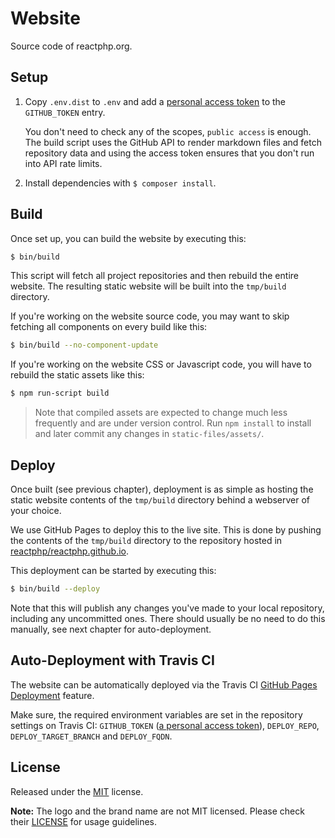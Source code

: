 # Website

Source code of reactphp.org.

## Setup

1. Copy `.env.dist` to `.env` and add a
   [personal access token](https://github.com/settings/tokens) to the
   `GITHUB_TOKEN` entry.

   You don't need to check any of the scopes, `public access` is enough. The
   build script uses the GitHub API to render markdown files and fetch
   repository data and using the access token ensures that you don't run into
   API rate limits.

2. Install dependencies with `$ composer install`.

## Build

Once set up, you can build the website by executing this:

```bash
$ bin/build
```

This script will fetch all project repositories and then rebuild the entire website.
The resulting static website will be built into the `tmp/build` directory.

If you're working on the website source code, you may want to skip fetching all
components on every build like this:

```bash
$ bin/build --no-component-update
```

If you're working on the website CSS or Javascript code, you will have to
rebuild the static assets like this:

```bash
$ npm run-script build
```

> Note that compiled assets are expected to change much less frequently and are
  under version control. Run `npm install` to install and later commit any changes
  in `static-files/assets/`.

## Deploy

Once built (see previous chapter), deployment is as simple as hosting the static
website contents of the `tmp/build` directory behind a webserver of your choice.

We use GitHub Pages to deploy this to the live site. This is done by pushing the
contents of the `tmp/build` directory to the repository hosted in
[reactphp/reactphp.github.io](https://github.com/reactphp/reactphp.github.io).

This deployment can be started by executing this:

```bash
$ bin/build --deploy
```

Note that this will publish any changes you've made to your local repository,
including any uncommitted ones. There should usually be no need to do this
manually, see next chapter for auto-deployment.

## Auto-Deployment with Travis CI

The website can be automatically deployed via the Travis CI
[GitHub Pages Deployment](https://docs.travis-ci.com/user/deployment/pages/)
feature.

Make sure, the required environment variables are set in the repository settings
on Travis CI: `GITHUB_TOKEN` 
([a personal access token](https://docs.travis-ci.com/user/deployment/pages/#Setting-the-GitHub-token)), 
`DEPLOY_REPO`, `DEPLOY_TARGET_BRANCH` and `DEPLOY_FQDN`.

## License

Released under the [MIT](LICENSE) license.

**Note:** The logo and the brand name are not MIT licensed.
Please check their [LICENSE](https://github.com/reactphp/branding/blob/master/LICENSE)
for usage guidelines.
